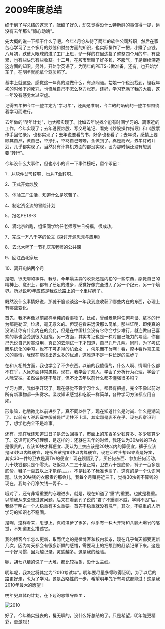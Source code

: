 # 2009年度总结

终于到了写总结的这天了，酝酿了好久，却又觉得没什么特新鲜的事值得一提，远没有去年那么“惊心动魄”。

先大概的说一下都干什么了吧。今年4月份从待了两年的软件公司辞职，然后在家苦心学习了三个多月的炒股和财务方面的知识，也实际操作了一把，小赚了点钱。八月初，跌破人眼球的进了工厂上班，驴一样的在里边拉了整整四个月的车，有些累，也有些快乐有些收获。十二月，在股市里赔了好多钱，不服气，于是继续深造这方面的知识。另外，开始学英语了，为明年的PETS-3做准备。还有，也开始学车了，在明年就能拿个驾驶照了。

基本上就这些，感觉这一年真的没做什么，有点闷骚。姑娘一个也没找到，怪我年初的时候下的死咒，也怪我自己不怎么努力张罗。还好，学习充满了我的大脑，这一年没有感觉太过空虚。

记得去年把今年一整年定为“学习年”，还真是准啊，今年的的确确的一整年都围绕着学习而进行。

去年做的“明年计划”，也大都实现了。比如去年说找个能有时间学习的、离家近的工作，今年实现了；去年说要炒股、写交易笔记、看完《炒股操作指导》和《股票作手回忆录》，也都实现了；去年说要看的书，好多也都看了；去年说，感情上要顺其自然，做自己，不挣扎，不骂自己等等，全做到了。真是高兴，去年订的计划，几乎都实现了。当然只有计算机方面的都没实现，因为那时候还没有想到要“转行”。

今年没什么大事件，但也小小的评一下事件榜吧，留个印记：

1、从软件公司辞职，也从IT业辞职。

2、正式开始炒股

3、体验工厂生活，知道什么是吃苦了。

4、制定资金流的冒险计划

5、报名PETS-3

6、满北京的跑，组织同学给任老师写生日祝福，很成功。

7、完成一万八千字的论文《探讨开源思想与应用》

8、去北大听了一节孔庆东老师的公共课

9、回江西老家玩

10、离开电脑两个月

是吧，很无聊的事件。我想，今年最主要的收获还是内在的一些东西。感觉自己的精神上、意识上，都有了长足的进步，感觉好像完全进入了另一个纪元，另一个境界。所以说09年应该是我成长路上的一个里程碑了。

既然没什么事情好说，那就干脆谈谈这一年我到底收获了哪些内在的东西，心理上有哪些变化。

首先，我不再像以前那样单纯的看事物了。比如，曾经我觉得任何考证、拿本的行为都是勒涩，垃圾，毫无意义的。但现在看来远没那么简单。那些证明，即使真的没法让你有什么内在的变化，但是在中国社会没有它你会寸步难行，就连做自己喜欢的事也会受到很大阻挠。另一方面，其实考证也是一种对自己能力的考验，你自己光说自己厉害没用，真正的去测试一下才知道，自己几斤几两。同时，为了考试而系统化的学习，也不不可多得的机会之一，何乐而不为啊！看，原本看作毫无意义的事情，我现在能找出这么多的优点，这难道不是一种长足的进步？

在和人相处方面，我也学会了不少东西。以前的我傻傻的，什么人啊、情啊什么都不在乎，人际方面非常愚钝。现在，我学会了观人，学会了分析行为心理，学会了人际交往。虽然做得还不够好，但不比去年以前什么都不懂强很多吗？

学习方面，我似乎开窍了。现在感觉不管学习什么，都很有把握，完全不像以前对所有新事物都一头雾水。吸收知识感觉和吃饭一样简单，各种学习方法都应用自如。

形象嘛，也稍微比以前进步了。真不同以往了，现在知道什么是时尚、什么是潮流了。以前有人说我穿衣服就是烂泥扶不上墙，其实那是我不在乎。现在我意识到了，想学也完全不是难事。

还有，现在我还知道过日子是怎么回事了，市面上的东西多少钱算多、多少钱算少了。这话可能不好理解，是这样的：还就在去年的时候，我还认为30块钱的卫衣是很贵的，应该10块才算便宜...我认为上衣应该是20块以内的算便宜，裤子应该是50块以内算便宜，吃饭应该是10块以内算便宜。现在回过头想起来真是好笑，其实30一件的卫衣是真TM的便宜！现在领悟到了，买任何东西、参加任何活动，几十块钱都只是个零头。吃饭每人二三十是正常，卫衣八十是底价，裤子一百多是底价，鞋子一百五以上才能穿。。。。。不是钱多了标准也高了，这真的是一个认识问题。认为30块钱的衣服贵的那会儿，我每个月赚将近三千，觉得30块钱不算钱的现在，我每个月净欠钱一两千……

哦对了，还有非常重要的心理进步。就是，现在知道了“重”的重要。也就是稳重。以前我从来没想过这问题，后来在看到孔子说的“君子不重则不威，学则不固”后，我终于明白一个人稳重有多么重要。首先不稳重就没有威严，其次，不稳重的人所学习的知识也不稳固。

是啊，这样看来，思想上，真的进步了很多。似乎有一种大开窍和头脑大爆发的感觉，不知道怎么描述它。

我的博客今年怎么更新，取而代之的是微博客和校内状态，现在几乎每天都要更新几次，因为每天都会有很多新鲜的感悟，需要马上的把想到的赶紧记录下来。这是一个好习惯，因为越记录，灵感越多。这是我的经验。

呃，胡七八糟的说了一大堆，都比较抽象，没什么主线。

明年呢，我决定将其定为“2010考试年”。明年要尽量多得取得证明，为了以后的路更好走，也为了学习。这是战略性的一步，希望明年的所有考试都能过！这是我2010年最大的愿望！


明年更具体的计划，在下边的思维导图里：

![2010](https://user-images.githubusercontent.com/14041622/40277500-7091db0c-5c52-11e8-9f5f-07f794941642.png)


好了，今年确实挺丧的，挺无聊的，没什么好总结的了。只是希望，明年能更精彩，更激烈！